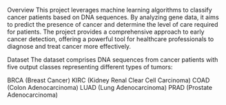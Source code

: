 Overview
This project leverages machine learning algorithms to classify cancer patients based on DNA sequences. By analyzing gene data, it aims to predict the presence of cancer and determine the level of care required for patients. The project provides a comprehensive approach to early cancer detection, offering a powerful tool for healthcare professionals to diagnose and treat cancer more effectively.

Dataset
The dataset comprises DNA sequences from cancer patients with five output classes representing different types of tumors:

BRCA (Breast Cancer)
KIRC (Kidney Renal Clear Cell Carcinoma)
COAD (Colon Adenocarcinoma)
LUAD (Lung Adenocarcinoma)
PRAD (Prostate Adenocarcinoma)
